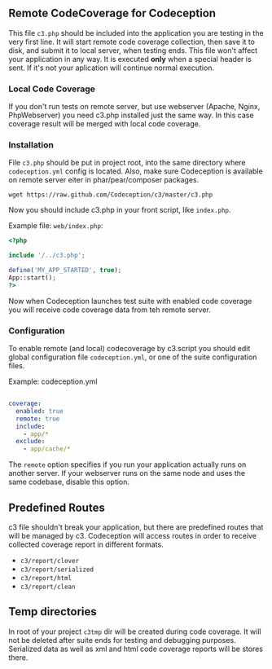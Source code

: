 ## Remote CodeCoverage for Codeception

This file `c3.php` should be included into the application you are testing in the very first line.
It will start remote code coverage collection, then save it to disk, and submit it to local server, when testing ends.
This file won't affect your application in any way. It is executed **only** when a special header is sent. 
If it's not your aplication will continue normal execution.

### Local Code Coverage

If you don't run tests on remote server, but use webserver (Apache, Nginx, PhpWebserver) you need c3.php installed just the same way.
In this case coverage result will be merged with local code coverage.

### Installation

File `c3.php` should be put in project root, into the same directory where `codeception.yml` config is located.
Also, make sure Codeception is available on remote server eiter in phar/pear/composer packages.

```
wget https://raw.github.com/Codeception/c3/master/c3.php
```

Now you should include c3.php in your front script, like `index.php`.

Example file: `web/index.php`:

``` php
<?php

include '/../c3.php';

define('MY_APP_STARTED', true);
App::start();
?>
```

Now when Codeception launches test suite with enabled code coverage you will receive code coverage data from teh remote server.

### Configuration

To enable remote (and local) codecoverage by c3.script you should edit global configuration file `codeception.yml`, or one of the suite configuration files.

Example: codeception.yml

``` yml

coverage:
  enabled: true
  remote: true
  include:
    - app/*
  exclude:
    - app/cache/*
```

The `remote` option specifies if you run your application actually runs on another server. If your webserver runs on the same node and uses the same codebase,
disable this option. 

## Predefined Routes

c3 file shouldn't break your application, but there are predefined routes that will be managed by c3.
Codeception will access routes in order to receive collected coverage report in different formats.

* `c3/report/clover`
* `c3/report/serialized`
* `c3/report/html`
* `c3/report/clean`

## Temp directories

In root of your project `c3tmp` dir will be created during code coverage. 
It will not be deleted after suite ends for testing and debugging purposes.
Serialized data as well as xml and html code coverage reports will be stores there.





